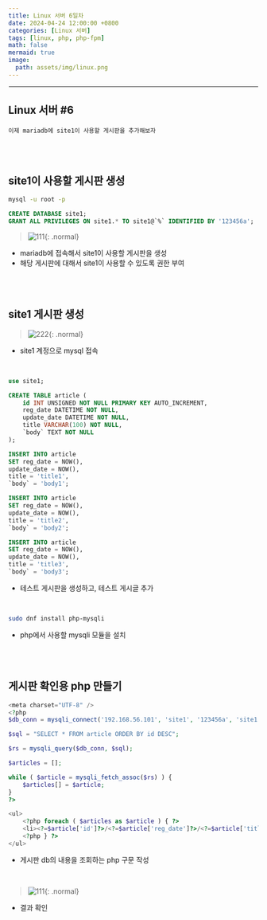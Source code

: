 ```yaml
---
title: Linux 서버 6일차
date: 2024-04-24 12:00:00 +0800
categories: [Linux 서버]
tags: [linux, php, php-fpm]
math: false
mermaid: true
image:
  path: assets/img/linux.png
---
```


<hr style="border:1px solid white">

## Linux 서버 #6
```
이제 mariadb에 site1이 사용할 게시판을 추가해보자
```

<br/><br/>

## site1이 사용할 게시판 생성
```bash
mysql -u root -p
```
```sql
CREATE DATABASE site1;
GRANT ALL PRIVILEGES ON site1.* TO site1@`%` IDENTIFIED BY '123456a';
```
> ![111](https://github.com/alphathx13/alphathx13.github.io/assets/163115993/c55f4311-4e2d-43c2-ac51-b8181d148c7c){: .normal}
- mariadb에 접속해서 site1이 사용할 게시판을 생성
- 해당 게시판에 대해서 site1이 사용할 수 있도록 권한 부여

<br/><br/>

## site1 게시판 생성
> ![222](https://github.com/alphathx13/alphathx13.github.io/assets/163115993/c25c7668-1c24-41d9-a0cb-c8ec35e24fd0){: .normal}
- site1 계정으로 mysql 접속

<br/>

```sql
use site1;

CREATE TABLE article (
    id INT UNSIGNED NOT NULL PRIMARY KEY AUTO_INCREMENT,
    reg_date DATETIME NOT NULL,
    update_date DATETIME NOT NULL,
    title VARCHAR(100) NOT NULL,
    `body` TEXT NOT NULL
);

INSERT INTO article
SET reg_date = NOW(),
update_date = NOW(),
title = 'title1',
`body` = 'body1';

INSERT INTO article
SET reg_date = NOW(),
update_date = NOW(),
title = 'title2',
`body` = 'body2';

INSERT INTO article
SET reg_date = NOW(),
update_date = NOW(),
title = 'title3',
`body` = 'body3';
```
- 테스트 게시판을 생성하고, 테스트 게시글 추가

<br/>

```bash
sudo dnf install php-mysqli
```
- php에서 사용할 mysqli 모듈을 설치

<br/><br/>

## 게시판 확인용 php 만들기
```php
<meta charset="UTF-8" />
<?php
$db_conn = mysqli_connect('192.168.56.101', 'site1', '123456a', 'site1');

$sql = "SELECT * FROM article ORDER BY id DESC";  

$rs = mysqli_query($db_conn, $sql);

$articles = []; 

while ( $article = mysqli_fetch_assoc($rs) ) {
    $articles[] = $article;
} 
?>

<ul>
	<?php foreach ( $articles as $article ) { ?>
	<li><?=$article['id']?>/<?=$article['reg_date']?>/<?=$article['title']?></li>
	<?php } ?>
</ul>
```
- 게시판 db의 내용을 조회하는 php 구문 작성

<br/>

> ![111](https://github.com/alphathx13/alphathx13.github.io/assets/163115993/457420eb-be19-41c2-b584-9d40c318d532){: .normal}
- 결과 확인